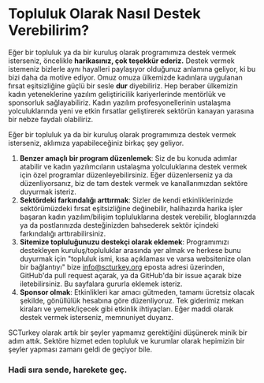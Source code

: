 # Topluluk Olarak Nasıl Destek Verebilirim?

Eğer bir topluluk ya da bir kuruluş olarak programımıza destek vermek isterseniz, öncelikle **harikasınız, çok teşekkür ederiz.** Destek vermek istemeniz bizlerle aynı hayalleri paylaşıyor olduğunuz anlamına geliyor, ki bu bizi daha da motive ediyor. Omuz omuza ülkemizde kadınlara uygulanan fırsat eşitsizliğine güçlü bir sesle **dur** diyebiliriz. Hep beraber ülkemizin kadın yeteneklerine yazılım geliştiricilik kariyerlerinde mentörlük ve sponsorluk sağlayabiliriz. Kadın yazılım profesyonellerinin ustalaşma yolculuklarında yeni ve etkin fırsatlar geliştirerek sektörün kanayan yarasına bir nebze faydalı olabiliriz.

Eğer bir topluluk ya da bir kuruluş olarak programımıza destek vermek isterseniz, aklımıza yapabileceğiniz birkaç şey geliyor.

1. **Benzer amaçlı bir program düzenlemek**: Siz de bu konuda adımlar atabilir ve kadın yazılımcıların ustalaşma yolculuklarına destek vermek için özel programlar düzenleyebilirsiniz. Eğer düzenlerseniz ya da düzenliyorsanız, biz de tam destek vermek ve kanallarımızdan sektöre duyurmak isteriz.
2. **Sektördeki farkındalığı arttırmak**: Sizler de kendi etkinliklerinizde sektörümüzdeki fırsat eşitsizliğine değinebilir, halihazırda harika işler başaran kadın yazılım/bilişim topluluklarına destek verebilir, bloglarınızda ya da postlarınızda desteğinizden bahsederek sektör içindeki farkındalığı arttırabilirsiniz.
3. **Sitemize topluluğunuzu destekçi olarak eklemek**: Programımızı destekleyen kuruluş/topluluklar arasında yer almak ve herkese bunu duyurmak için "topluluk ismi, kısa açıklaması ve varsa websitenize olan bir bağlantıyı" bize info@scturkey.org eposta adresi üzerinden, GitHub'da pull request açarak, ya da GitHub'da bir issue açarak bize iletebilirsiniz. Bu sayfalara gururla eklemek isteriz.
4. **Sponsor olmak**: Etkinlikleri kar amacı gütmeden, tamamı ücretsiz olacak şekilde, gönüllülük hesabına göre düzenliyoruz. Tek giderimiz mekan kiraları ve yemek/içecek gibi etkinlik ihtiyaçları. Eğer maddi olarak destek vermek isterseniz, memnuniyet duyarız.

SCTurkey olarak artık bir şeyler yapmamız gerektiğini düşünerek minik bir adım attık. Sektöre hizmet eden topluluk ve kurumlar olarak hepimizin bir şeyler yapması zamanı geldi de geçiyor bile. 

### Hadi sıra sende, harekete geç. 
